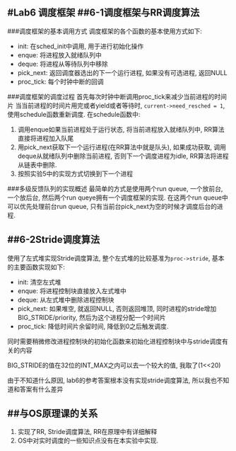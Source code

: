 #Lab6 调度框架
##6-1调度框架与RR调度算法
---------------
###调度框架的基本调用方式
调度框架的各个函数的基本使用方式如下:
* init: 在sched\_init中调用, 用于进行初始化操作
* enque: 将进程放入就绪队列中
* deque: 将进程从等待队列中移除
* pick\_next: 返回调度器选出的下一个运行进程, 如果没有可选进程, 返回NULL
* proc\_tick: 每个时钟中断的回调

###调度框架的调度过程
首先每次时钟中断调用proc\_tick来减少当前进程的时间片
当当前进程的时间片用完或者yield或者等待时, `current->need_resched = 1`, 使用schedule函数重新调度.
在schedule函数中:
1. 调用enque如果当前进程处于运行状态, 将当前进程放入就绪队列中, RR算法直接将进程加入队尾
2. 用pick\_next获取下一个运行进程(在RR算法中就是队头), 如果成功获取, 调用deque从就绪队列中删除当前进程, 否则下一个调度进程为idle, RR算法将进程从链表中删除.
3. 按照实验5中的实现方式切换到下一个进程

###多级反馈队列的实现概述
最简单的方式是使用两个run queue, 一个放前台, 一个放后台, 然后两个run queye拥有一个调度框架的实现. 在这两个run queue中可以优先处理前台run queue, 只有当前台pick\_next为空的时候才调度后台的进程.

##6-2Stride调度算法
---------------------
使用了左式堆实现Stride调度算法, 整个左式堆的比较基准为`proc->stride`, 基本的主要函数实现如下:
* init: 清空左式堆
* enque: 将进程控制块直接放入左式堆中
* deque: 从左式堆中删除进程控制块
* pick\_next: 如果堆空, 就返回NULL, 否则返回堆顶, 同时进程的stride增加BIG\_STRIDE/priority, 然后为这个进程分配一个时间片
* proc\_tick: 降低时间片余留时间, 降低到0之后触发调度.

同时需要稍微修改进程控制块的初始化函数来初始化进程控制块中与stride调度有关的内容

BIG\_STRIDE的值在32位的INT\_MAX之内可以去一个较大的值, 我取了(1<<20)

由于不知道什么原因, lab6的参考答案根本没有实现stride调度算法, 所以我也不知道和答案有什么差异

##与OS原理课的关系
-------------------
1. 实现了RR, Stride调度算法, RR在原理中有详细解释
2. OS中对实时调度的一些知识点没有在本实验中实现.
